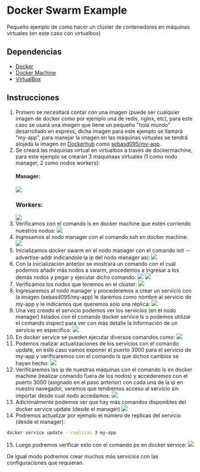 # Docker Swarm Example

Pequeño ejemplo de como hacer un clúster de contenedores en máquinas virtuales (en este caso con virtualbox)

## Dependencias

- [Docker](https://www.docker.com/get-started)
- [Docker Machine](https://docs.docker.com/machine/install-machine/)
- [VirtualBox](https://www.virtualbox.org/wiki/Downloads)

## Instrucciones

1. Primero se necesitará contar con una imagen (puede ser cualquier imagen de docker como por ejemplo una de redis, nginx, etc), para este caso se usará una imagen que tiene un pequeño "hola mundo" desarrollado en express, dicha imagen para este ejemplo se llamará "my-app", para manejar la imagen en las máquinas virtuales se tendrá alojada la imagen en [Dockerhub](https://hub.docker.com/) como [sebasd095/my-app](https://hub.docker.com/r/sebasd095/my-app).
2. Se creará las máquinas virtual en virtualbox a través de dockermachine, para este ejemplo se crearán 3 máquinaas virtuales (1 como nodo manager, 2 como nodos workers):
   #### Manager:
   ![](./img/1.png)
   ### Workers:
   ![](./img/2.png)
3. Verificamos con el comando ls en docker machine que estén corriendo nuestros nodos:
   ![](./img/3.png)
4. Ingresamos al nodo manager con el comando ssh en docker machine:
   ![](./img/4.png)
5. Inicializamos docker swarm en el nodo manager con el comando init --advertise-addr indicandole la ip del nodo manager asi:
   ![](./img/5.png)
6. Con la inicialización anterior se mostrará un comando con el cuál podemos añadir más nodos a swarm, procedemos a ingresar a los demás nodos y pegar y ejecutar dicho comando:
   ![](./img/6.png)
   ![](./img/7.png)
7. Verificamos los nodos que tenemos en el clúster:
   ![](./img/8.png)
8. Ingresaremos al nodo manager y procederemos a crear un servicio con la imagen (sebasd095/my-app) le daremos como nombre al servicio de my-app y le indicamos que queremos solo una réplica:
   ![](./img/9.png)
9. Una vez creado el servicio podemos ver los servicios (en el nodo manager) listados con el comando docker service ls o podemos utilizar el comando inspect para ver con más detalle la información de un servicio en específico:
   ![](./img/10.png)
10. En docker service se pueden ejecutar diversos comandos como:
   ![](./img/11.png)
11. Podemos realizar actualizaciones de los servicios con el comando update, en este caso vamos exponer el puerto 3000 para el servicio de my-app y verificaremos con el comando ls que dichos cambios se hayan hecho:
   ![](./img/12.png)
12. Verificaremos las ip de nuestras máquinas con el comando ls en docker machine (realizar comando fuera de los nodos) y accederemos con el puerto 3000 (asignado en el paso anterior) con cada una de la ip en nuestro navegador, veremos que tendremos acceso al servicio sin importar desde cual nodo accedamos:
   ![](./img/13.png)
13. Adicionalmente podemos ver que hay más comandos disponibles del docker service update (desde el manager)
   ![](./img/14.png)
14. Podremos actualizar por ejemplo el número de replicas del servicio (desde el manager):

   ```bash
   docker service update --replicas 3 my-app
   ```

15. Luego podremos verificar esto con el comando ps en docker service:
   ![](./img/15.png)

De igual modo podremos crear muchos más servicios con las configuraciones que requieran.
